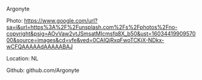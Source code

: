 Argonyte

Photo: https://www.google.com/url?sa=i&url=https%3A%2F%2Funsplash.com%2Fs%2Fphotos%2Fno-copyright&psig=AOvVaw2vtJSmsatMIcmsfq8X_b50&ust=1603441990957000&source=images&cd=vfe&ved=0CAIQjRxqFwoTCKjX-NDkx-wCFQAAAAAdAAAAABAJ

Location: NL

Github: github.com/Argonyte
